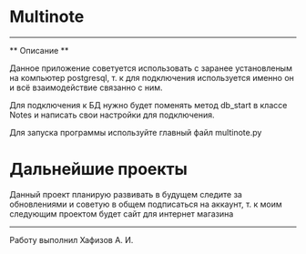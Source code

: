 # Multinote
---
** Описание **

Данное приложение советуется использовать с заранее установленым на компьютер postgresql, т. к для подключения используется именно он и всё взаимодействие связанно с ним.

Для подключения к БД нужно будет поменять метод db_start в классе Notes и написать свои настройки для подключения.

Для запуска программы используйте главный файл multinote.py

# Дальнейшие проекты

Данный проект планирую развивать в будущем следите за обновлениями и советую в общем подписаться на аккаунт, т. к моим следующим проектом будет сайт для интернет магазина

---
Работу выполнил Хафизов А. И.


